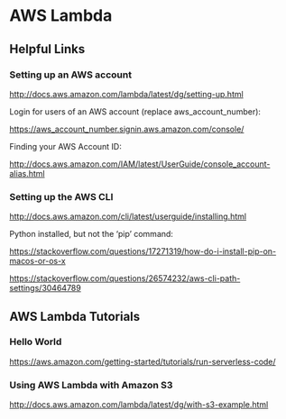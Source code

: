 # AWS Lambda

## Helpful Links

### Setting up an AWS account

http://docs.aws.amazon.com/lambda/latest/dg/setting-up.html

Login for users of an AWS account (replace aws_account_number):

https://aws_account_number.signin.aws.amazon.com/console/

Finding your AWS Account ID:

http://docs.aws.amazon.com/IAM/latest/UserGuide/console_account-alias.html

### Setting up the AWS CLI

http://docs.aws.amazon.com/cli/latest/userguide/installing.html

Python installed, but not the ‘pip’ command:

https://stackoverflow.com/questions/17271319/how-do-i-install-pip-on-macos-or-os-x

https://stackoverflow.com/questions/26574232/aws-cli-path-settings/30464789

## AWS Lambda Tutorials

### Hello World

https://aws.amazon.com/getting-started/tutorials/run-serverless-code/

### Using AWS Lambda with Amazon S3

http://docs.aws.amazon.com/lambda/latest/dg/with-s3-example.html
